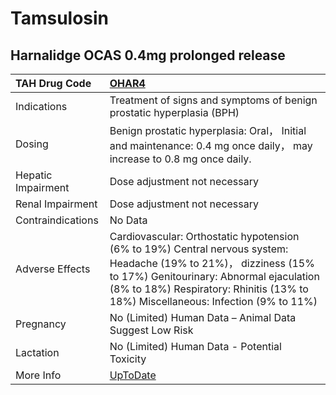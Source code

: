 # Tamsulosin

## Harnalidge OCAS 0.4mg prolonged release

| TAH Drug Code      | [OHAR4](https://www.tahsda.org.tw/drugs/hissearch.php?drug_code=OHAR4)                                                                                                                                                                             |
|:-------------------|:---------------------------------------------------------------------------------------------------------------------------------------------------------------------------------------------------------------------------------------------------|
| Indications        | Treatment of signs and symptoms of benign prostatic hyperplasia (BPH)                                                                                                                                                                              |
| Dosing             | Benign prostatic hyperplasia: Oral， Initial and maintenance: 0.4 mg once daily， may increase to 0.8 mg once daily.                                                                                                                               |
| Hepatic Impairment | Dose adjustment not necessary                                                                                                                                                                                                                      |
| Renal Impairment   | Dose adjustment not necessary                                                                                                                                                                                                                      |
| Contraindications  | No Data                                                                                                                                                                                                                                            |
| Adverse Effects    | Cardiovascular: Orthostatic hypotension (6% to 19%) Central nervous system: Headache (19% to 21%)， dizziness (15% to 17%) Genitourinary: Abnormal ejaculation (8% to 18%) Respiratory: Rhinitis (13% to 18%) Miscellaneous: Infection (9% to 11%) |
| Pregnancy          | No (Limited) Human Data – Animal Data Suggest Low Risk                                                                                                                                                                                             |
| Lactation          | No (Limited) Human Data - Potential Toxicity                                                                                                                                                                                                       |
| More Info          | [UpToDate](https://www.uptodate.com/contents/tamsulosin-drug-information)                                                                                                                                                                          |

